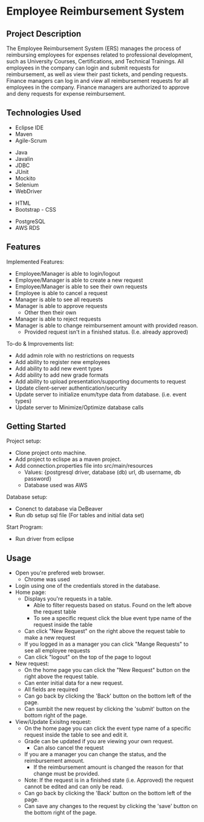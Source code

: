# Employee Reimbursement System

## Project Description

The Employee Reimbursement System (ERS) manages the process of reimbursing employees for expenses related to professional development, such as University Courses, Certifications, and Technical Trainings. All employees in the company can login and submit requests for reimbursement, as well as view their past tickets, and pending requests. Finance managers can log in and view all reimbursement requests for all employees in the company. Finance managers are authorized to approve and deny requests for expense reimbursement.

## Technologies Used

* Eclipse IDE
* Maven
* Agile-Scrum

- Java
- Javalin
- JDBC
- JUnit
- Mockito
- Selenium
- WebDriver

* HTML
* Bootstrap - CSS

- PostgreSQL
- AWS RDS

## Features

Implemented Features:
* Employee/Manager is able to login/logout
* Employee/Manager is able to create a new request
* Employee/Manager is able to see their own requests
* Employee is able to cancel a request
* Manager is able to see all requests
* Manager is able to approve requests
  * Other then their own
* Manager is able to reject requests
* Manager is able to change reimbursement amount with provided reason.
  * Provided request isn't in a finished status. (I.e. already approved)

To-do & Improvements list:
* Add admin role with no restrictions on requests
* Add ability to register new employees
* Add ability to add new event types
* Add ability to add new grade formats
* Add ability to upload presentation/supporting documents to request
* Update client-server authentication/security
* Update server to initialize enum/type data from database. (i.e. event types)
* Update server to Minimize/Optimize database calls

## Getting Started

Project setup:
- Clone project onto machine.
- Add project to eclispe as a maven project.
- Add connection.properties file into src/main/resources
  - Values: {postgresql driver, database (db) url, db username, db password}
  - Database used was AWS
  
Database setup:
- Conenct to database via DeBeaver
- Run db setup sql file (For tables and initial data set)

Start Program:
- Run driver from eclipse

## Usage

- Open you're prefered web browser.
  - Chrome was used
- Login using one of the credentials stored in the database.
- Home page:
  - Displays you're requests in a table.
    - Able to filter requests based on status. Found on the left above the request table
    - To see a specific request click the blue event type name of the request inside the table
  - Can click "New Request" on the right above the request table to make a new request
  - If you logged in as a manager you can click "Mange Requests" to see all employee requests
  - Can click "logout" on the top of the page to logout
- New request:
  - On the home page you can click the "New Request" button on the right above the request table.
  - Can enter initial data for a new request.
  - All fields are required
  - Can go back by clicking the 'Back' button on the bottom left of the page.
  - Can sumbit the new request by clicking the 'submit' button on the bottom right of the page.
- View/Update Exisitng request:
  - On the home page you can click the event type name of a specific request inside the table to see and edit it.
  - Grade can be updated if you are viewing your own request.
    - Can also cancel the request
  - If you are a manager you can change the status, and the reimbursement amount.
    - If the reimbursement amount is changed the reason for that change must be provided.
  - Note: If the request is in a finished state (i.e. Approved) the request cannot be edited and can only be read.
  - Can go back by clicking the 'Back' button on the bottom left of the page.
  - Can save any changes to the request by clicking the 'save' button on the bottom right of the page.
